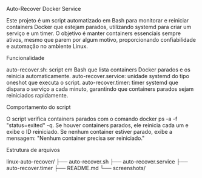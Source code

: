 Auto-Recover Docker Service

Este projeto é um script automatizado em Bash para monitorar e reiniciar containers Docker que estejam parados, utilizando systemd para criar um serviço e um timer. O objetivo é manter containers essenciais sempre ativos, mesmo que parem por algum motivo, proporcionando confiabilidade e automação no ambiente Linux.

Funcionalidade

auto-recover.sh: script em Bash que lista containers Docker parados e os reinicia automaticamente.
auto-recover.service: unidade systemd do tipo oneshot que executa o script.
auto-recover.timer: timer systemd que dispara o serviço a cada minuto, garantindo que containers parados sejam reiniciados rapidamente.

Comportamento do script

O script verifica containers parados com o comando docker ps -a -f "status=exited" -q.
Se houver containers parados, ele reinicia cada um e exibe o ID reiniciado.
Se nenhum container estiver parado, exibe a mensagem: "Nenhum container precisa ser reiniciado."

Estrutura de arquivos

linux-auto-recover/
├── auto-recover.sh
├── auto-recover.service
├── auto-recover.timer
├── README.md
└── screenshots/
